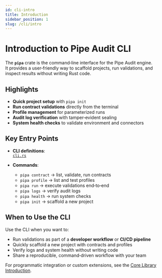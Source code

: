 ```yaml
---
id: cli-intro
title: Introduction
sidebar_position: 1
slug: /cli/intro
---
```


# Introduction to Pipe Audit CLI

The **`pipa`** crate is the command‑line interface for the Pipe Audit engine.  
It provides a user‑friendly way to scaffold projects, run validations, and inspect results without writing Rust code.

## Highlights

- **Quick project setup** with `pipa init`
- **Run contract validations** directly from the terminal
- **Profile management** for parameterized runs
- **Audit log verification** with tamper‑evident sealing
- **System health checks** to validate environment and connectors

## Key Entry Points

- **CLI definitions**:  
  [`cli.rs`](https://github.com/lokryn-suite/pipe-audit-core/blob/main/pipa/src/cli.rs)

- **Commands**:  
  - `pipa contract` → list, validate, run contracts  
  - `pipa profile` → list and test profiles  
  - `pipa run` → execute validations end‑to‑end  
  - `pipa logs` → verify audit logs  
  - `pipa health` → run system checks  
  - `pipa init` → scaffold a new project  

## When to Use the CLI

Use the CLI when you want to:

- Run validations as part of a **developer workflow** or **CI/CD pipeline**
- Quickly scaffold a new project with contracts and profiles
- Verify logs and system health without writing code
- Share a reproducible, command‑driven workflow with your team

For programmatic integration or custom extensions, see the [Core Library Introduction](/docs/core/intro).
